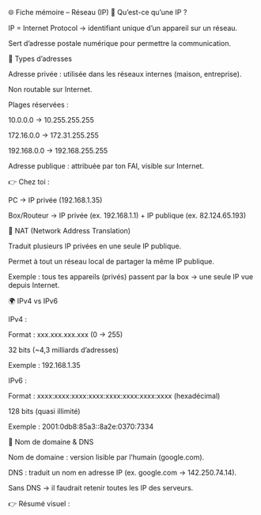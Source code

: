 🌐 Fiche mémoire – Réseau (IP)
🔑 Qu’est-ce qu’une IP ?

IP = Internet Protocol → identifiant unique d’un appareil sur un réseau.

Sert d’adresse postale numérique pour permettre la communication.

🧩 Types d’adresses

Adresse privée : utilisée dans les réseaux internes (maison, entreprise).

Non routable sur Internet.

Plages réservées :

10.0.0.0 → 10.255.255.255

172.16.0.0 → 172.31.255.255

192.168.0.0 → 192.168.255.255

Adresse publique : attribuée par ton FAI, visible sur Internet.

👉 Chez toi :

PC → IP privée (192.168.1.35)

Box/Routeur → IP privée (ex. 192.168.1.1) + IP publique (ex. 82.124.65.193)

🔄 NAT (Network Address Translation)

Traduit plusieurs IP privées en une seule IP publique.

Permet à tout un réseau local de partager la même IP publique.

Exemple : tous tes appareils (privés) passent par la box → une seule IP vue depuis Internet.

🌍 IPv4 vs IPv6

IPv4 :

Format : xxx.xxx.xxx.xxx (0 → 255)

32 bits (~4,3 milliards d’adresses)

Exemple : 192.168.1.35

IPv6 :

Format : xxxx:xxxx:xxxx:xxxx:xxxx:xxxx:xxxx:xxxx (hexadécimal)

128 bits (quasi illimité)

Exemple : 2001:0db8:85a3::8a2e:0370:7334

📡 Nom de domaine & DNS

Nom de domaine : version lisible par l’humain (google.com).

DNS : traduit un nom en adresse IP (ex. google.com → 142.250.74.14).

Sans DNS → il faudrait retenir toutes les IP des serveurs.

👉 Résumé visuel :
